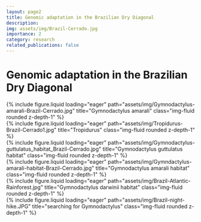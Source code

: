 ```yaml
---
layout: page2
title: Genomic adaptation in the Brazilian Dry Diagonal
description: 
img: assets/img/Brazil-Cerrado.jpg
importance: 2
category: research
related_publications: false
---
```



<div class="row justify-content-sm-center mt-5">
    <!--left page margin-->
    <div class="col-sm-2 mt-md-0">
    </div>
    <!--content-->
    <div class="col-sm-8 mt-md-0">
        <div class="row"><h1 class="post-title">Genomic adaptation in the Brazilian Dry Diagonal</h1></div>
        <div class="row">
            <div class="col-sm mt-2 mt-md-0">
                {% include figure.liquid loading="eager" path="assets/img/Gymnodactylus-amarali-Brazil-Cerrado.jpg" title="Gymnodactylus amarali" class="img-fluid rounded z-depth-1" %}
            </div>
            <div class="col-sm mt-2 mt-md-0">
                {% include figure.liquid loading="eager" path="assets/img/Tropidurus-Brazil-Cerrado1.jpg" title="Tropidurus" class="img-fluid rounded z-depth-1" %}
            </div>
            <div class="col-sm mt-2 mt-md-0">
                {% include figure.liquid loading="eager" path="assets/img/Gymnodactylus-guttulatus_habitat_Brazil-Cerrado.jpg" title="Gymnodactylus guttulatus habitat" class="img-fluid rounded z-depth-1" %}
            </div>
        </div>
        <div class="caption">
            <!--caption-->
        </div>
        <div class="row">
            <div class="col-sm mt-2 mt-md-0">
                {% include figure.liquid loading="eager" path="assets/img/Gymndactylus-amarali-habitat-Brazil-Cerrado.jpg" title="Gymnodactylus amarali habitat" class="img-fluid rounded z-depth-1" %}
            </div>
            <div class="col-sm mt-2 mt-md-0">
                {% include figure.liquid loading="eager" path="assets/img/Brazil-Atlantic-Rainforest.jpg" title="Gymnodactylus darwinii habitat" class="img-fluid rounded z-depth-1" %}
            </div>
            <div class="col-sm mt-2 mt-md-0">
                {% include figure.liquid loading="eager" path="assets/img/Brazil-night-hike.JPG" title="searching for Gymnodactylus" class="img-fluid rounded z-depth-1" %}
            </div>
        </div>
        <div class="caption">
            <!--caption-->
        </div>
    </div>
    <!--right page margin-->
    <div class="col-sm-2 mt-md-0">
    </div>
</div>


